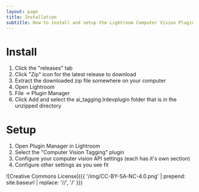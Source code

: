 ```yaml
---
layout: page
title: Installation
subtitle: How to install and setup the Lightroom Computer Vision Plugin
---
```

# Install
1. Click the "releases" tab
1. Click "Zip" icon for the latest release to download
1. Extract the downloaded zip file somewhere on your computer
1. Open Lightroom
1. File -> Plugin Manager
1. Click Add and select the ai_tagging.lrdevplugin folder that is in the unzipped directory

# Setup
1. Open Plugin Manager in Lightroom
1. Select the "Computer Vision Tagging" plugin
1. Configure your computer vision API settings (each has it's own section)
1. Configure other settings as you see fit

![Creative Commons License]({{ '/img/CC-BY-SA-NC-4.0.png' | prepend: site.baseurl | replace: '//', '/' }})